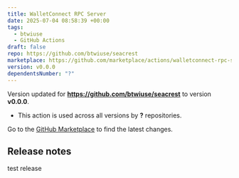 ```yaml
---
title: WalletConnect RPC Server
date: 2025-07-04 08:58:39 +00:00
tags:
  - btwiuse
  - GitHub Actions
draft: false
repo: https://github.com/btwiuse/seacrest
marketplace: https://github.com/marketplace/actions/walletconnect-rpc-server
version: v0.0.0
dependentsNumber: "?"
---
```



Version updated for **https://github.com/btwiuse/seacrest** to version **v0.0.0**.
- This action is used across all versions by **?** repositories.

Go to the [GitHub Marketplace](https://github.com/marketplace/actions/walletconnect-rpc-server) to find the latest changes.

## Release notes

test release
